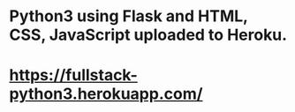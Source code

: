 # Python3 using Flask and HTML, CSS, JavaScript uploaded to Heroku.

# https://fullstack-python3.herokuapp.com/
